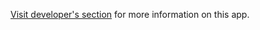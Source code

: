 [Visit developer's section](http://docs.flytbase.com/docs/FlytOS/Developers/WriteDroneApps/OnboardPython.html#demo-app-1) for more information on this app.